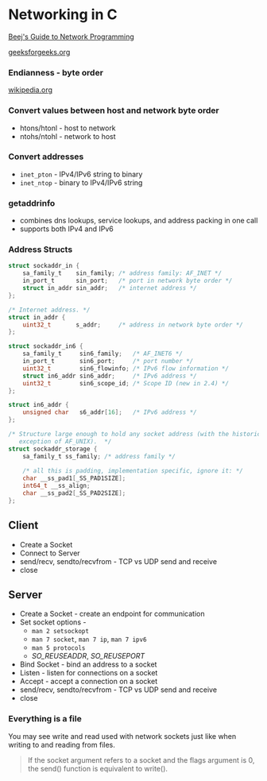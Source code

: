 # Networking in C
[Beej's Guide to Network Programming](https://beej.us/guide/bgnet/)

[geeksforgeeks.org](https://www.geeksforgeeks.org/socket-programming-cc/)

###  Endianness - byte order
[wikipedia.org](https://en.wikipedia.org/wiki/Endianness)

### Convert values between host and network byte order
* htons/htonl - host to network
* ntohs/ntohl - network to host

### Convert addresses
* `inet_pton` - IPv4/IPv6 string to binary
* `inet_ntop` - binary to IPv4/IPv6 string

### getaddrinfo
* combines dns lookups, service lookups, and address packing in one call
* supports both IPv4 and IPv6

### Address Structs
```c
struct sockaddr_in {
	sa_family_t    sin_family; /* address family: AF_INET */
	in_port_t      sin_port;   /* port in network byte order */
	struct in_addr sin_addr;   /* internet address */
};

/* Internet address. */
struct in_addr {
	uint32_t       s_addr;     /* address in network byte order */
};

struct sockaddr_in6 {
	sa_family_t     sin6_family;   /* AF_INET6 */
	in_port_t       sin6_port;     /* port number */
	uint32_t        sin6_flowinfo; /* IPv6 flow information */
	struct in6_addr sin6_addr;     /* IPv6 address */
	uint32_t        sin6_scope_id; /* Scope ID (new in 2.4) */
};

struct in6_addr {
	unsigned char   s6_addr[16];   /* IPv6 address */
};

/* Structure large enough to hold any socket address (with the historical
   exception of AF_UNIX).  */
struct sockaddr_storage {
	sa_family_t ss_family; /* address family */
	
	/* all this is padding, implementation specific, ignore it: */
	char __ss_pad1[_SS_PAD1SIZE];
	int64_t	__ss_align;
	char __ss_pad2[_SS_PAD2SIZE];
};
```

## Client
* Create a Socket
* Connect to Server
* send/recv, sendto/recvfrom - TCP vs UDP send and receive
* close

## Server
* Create a Socket - create an endpoint for communication
* Set socket options - 
	* `man 2 setsockopt`
	* `man 7 socket`, `man 7 ip`, `man 7 ipv6`
	* `man 5 protocols`
	* *SO_REUSEADDR*, *SO_REUSEPORT*
* Bind Socket - bind an address to a socket
* Listen - listen for connections on a socket
* Accept - accept a connection on a socket
* send/recv, sendto/recvfrom - TCP vs UDP send and receive
* close 

### Everything is a file
You may see write and read used with network sockets just like when writing to and reading from files.

> If the socket argument refers to a socket and the flags argument is 0, the send() function is equivalent to write().

